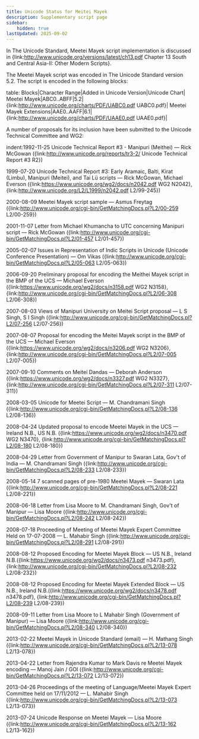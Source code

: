 ```yaml
---
title: Unicode Status for Meitei Mayek
description: Supplementary script page
sidebar:
    hidden: true
lastUpdated: 2025-09-02
---
```


In The Unicode Standard, Meetei Mayek script implementation is discussed in {link:http://www.unicode.org/versions/latest/ch13.pdf Chapter 13 South and Central Asia-II: Other Modern Scripts}.

[comment]: # (end of intro)

[comment]: # (start of blocks)

The Meetei Mayek script was encoded in The Unicode Standard version 5.2. The script is encoded in the following blocks:

table:
Blocks|Character Range|Added in Unicode Version|Unicode Chart|
Meetei Mayek|ABC0..ABFF|5.2|{link:http://www.unicode.org/charts/PDF/UABC0.pdf UABC0.pdf}|
Meetei Mayek Extensions|AAE0..AAFF|6.1|{link:http://www.unicode.org/charts/PDF/UAAE0.pdf UAAE0.pdf}|

[comment]: # (end of blocks)

[comment]: # (start of chars)



[comment]: # (end of chars)

[comment]: # (start of rest)

A number of proposals for its inclusion have been submitted to the Unicode Technical Committee and WG2:

indent:1992-11-25 Unicode Technical Report #3 - Manipuri (Meithei) — Rick McGowan ({link:http://www.unicode.org/reports/tr3-2/ Unicode Technical Report #3 R2})

1999-07-20 Unicode Technical Report #3: Early Aramaic, Balti, Kirat (Limbu), Manipuri (Meitei), and Tai Lü scripts — Rick McGowan, Michael Everson ({link:https://www.unicode.org/wg2/docs/n2042.pdf WG2 N2042}, {link:http://www.unicode.org/L2/L1999/n2042.pdf L2/99-245})

2000-08-09 Meetei Mayek script sample — Asmus Freytag ({link:http://www.unicode.org/cgi-bin/GetMatchingDocs.pl?L2/00-259 L2/00-259})

2001-11-07 Letter from Michael Khumancha to UTC concerning Manipuri script — Rick McGowan ({link:http://www.unicode.org/cgi-bin/GetMatchingDocs.pl?L2/01-457 L2/01-457})

2005-02-07 Issues in Representation of Indic Scripts in Unicode (Unicode Conference Presentation) — Om Vikas ({link:http://www.unicode.org/cgi-bin/GetMatchingDocs.pl?L2/05-063 L2/05-063})

2006-09-20 Preliminary proposal for encoding the Meithei Mayek script in the BMP of the UCS     — Michael Everson ({link:https://www.unicode.org/wg2/docs/n3158.pdf WG2 N3158}, {link:http://www.unicode.org/cgi-bin/GetMatchingDocs.pl?L2/06-308 L2/06-308})

2007-08-03 Views of Manipuri University on Meitei Script proposal — L S Singh, S I Singh ({link:http://www.unicode.org/cgi-bin/GetMatchingDocs.pl?L2/07-256 L2/07-256})

2007-08-07 Proposal for encoding the Meitei Mayek script in the BMP of the UCS — Michael Everson ({link:https://www.unicode.org/wg2/docs/n3206.pdf WG2 N3206}, {link:http://www.unicode.org/cgi-bin/GetMatchingDocs.pl?L2/07-005 L2/07-005})

2007-09-10 Comments on Meitei Dandas — Deborah Anderson        ({link:https://www.unicode.org/wg2/docs/n3327.pdf WG2 N3327}, {link:http://www.unicode.org/cgi-bin/GetMatchingDocs.pl?L2/07-311 L2/07-311})

2008-03-05 Unicode for Meetei Script — M. Chandramani Singh ({link:http://www.unicode.org/cgi-bin/GetMatchingDocs.pl?L2/08-136 L2/08-136})

2008-04-24 Updated proposal to encode Meetei Mayek in the UCS — Ireland N.B., US N.B. ({link:https://www.unicode.org/wg2/docs/n3470.pdf WG2 N3470}, {link:http://www.unicode.org/cgi-bin/GetMatchingDocs.pl?L2/08-180 L2/08-180})

2008-04-29 Letter from Government of Manipur to Swaran Lata, Gov't of India — M. Chandramani Singh ({link:http://www.unicode.org/cgi-bin/GetMatchingDocs.pl?L2/08-233 L2/08-233})

2008-05-14 7 scanned pages of pre-1980 Meetei Mayek — Swaran Lata ({link:http://www.unicode.org/cgi-bin/GetMatchingDocs.pl?L2/08-221 L2/08-221})

2008-06-18 Letter from Lisa Moore to M. Chandramani Singh, Gov't of Manipur — Lisa Moore ({link:http://www.unicode.org/cgi-bin/GetMatchingDocs.pl?L2/08-242 L2/08-242})

2008-07-18 Proceeding of Meeting of Meetei Mayek Expert Committee Held on 17-07-2008 — L. Mahabir Singh ({link:http://www.unicode.org/cgi-bin/GetMatchingDocs.pl?L2/08-291 L2/08-291})

2008-08-12 Proposed Encoding for Meetei Mayek Block — US N.B., Ireland N.B.({link:https://www.unicode.org/wg2/docs/n3473.pdf n3473.pdf}, {link:http://www.unicode.org/cgi-bin/GetMatchingDocs.pl?L2/08-232 L2/08-232})

2008-08-12 Proposed Encoding for Meetei Mayek Extended Block — US N.B., Ireland N.B.({link:https://www.unicode.org/wg2/docs/n3478.pdf n3478.pdf}, {link:http://www.unicode.org/cgi-bin/GetMatchingDocs.pl?L2/08-239 L2/08-239})

2008-09-11 Letter from Lisa Moore to L Mahabir Singh (Government of Manipur) — Lisa Moore ({link:http://www.unicode.org/cgi-bin/GetMatchingDocs.pl?L2/08-340 L2/08-340})

2013-02-22 Meetei Mayek in Unicode Standard (email) — H. Mathang Singh ({link:http://www.unicode.org/cgi-bin/GetMatchingDocs.pl?L2/13-078 L2/13-078})

2013-04-22 Letter from Rajendra Kumar to Mark Davis re Meetei Mayek encoding — Manoj Jain / GOI ({link:http://www.unicode.org/cgi-bin/GetMatchingDocs.pl?L2/13-072 L2/13-072})

2013-04-26 Proceedings of the meeting of Language/Meetei Mayek Expert Committee held on 17/11/2012 — L. Mahabir Singh ({link:http://www.unicode.org/cgi-bin/GetMatchingDocs.pl?L2/13-073 L2/13-073})

2013-07-24 Unicode Response on Meetei Mayek — Lisa Moore ({link:http://www.unicode.org/cgi-bin/GetMatchingDocs.pl?L2/13-162 L2/13-162})
